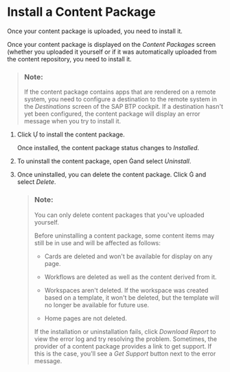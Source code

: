 <!-- loio13bd2ea33c7a4cc7bf5d229d4fdc3cb7 -->

<link rel="stylesheet" type="text/css" href="css/sap-icons.css"/>

# Install a Content Package

Once your content package is uploaded, you need to install it.

Once your content package is displayed on the *Content Packages* screen \(whether you uploaded it yourself or if it was automatically uploaded from the content repository, you need to install it.

> ### Note:  
> If the content package contains apps that are rendered on a remote system, you need to configure a destination to the remote system in the *Destinations* screen of the SAP BTP cockpit. If a destination hasn't yet been configured, the content package will display an error message when you try to install it.

1.  Click <span class="SAP-icons"></span> to install the content package.

    Once installed, the content package status changes to *Installed*.

2.  To uninstall the content package, open <span class="SAP-icons"></span>and select *Uninstall*.

3.  Once uninstalled, you can delete the content package. Click <span class="SAP-icons"></span> and select *Delete*.

    > ### Note:  
    > You can only delete content packages that you've uploaded yourself.
    > 
    > Before uninstalling a content package, some content items may still be in use and will be affected as follows:
    > 
    > -   Cards are deleted and won't be available for display on any page.
    > 
    > -   Workflows are deleted as well as the content derived from it.
    > 
    > -   Workspaces aren't deleted. If the workspace was created based on a template, it won't be deleted, but the template will no longer be available for future use.
    > 
    > -   Home pages are not deleted.
    > 
    > 
    > If the installation or uninstallation fails, click *Download Report* to view the error log and try resolving the problem. Sometimes, the provider of a content package provides a link to get support. If this is the case, you'll see a *Get Support* button next to the error message.


